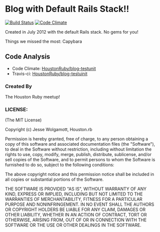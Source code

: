 Blog with Default Rails Stack!!
==========

[![Build Status](https://secure.travis-ci.org/HoustonRuby/blog-testunit.png?branch=master)](http://travis-ci.org/HoustonRuby/blog-testunit)
[![Code Climate](https://codeclimate.com/badge.png)](https://codeclimate.com/github/HoustonRuby/blog-testunit)

Created in July 2012 with the default Rails stack. No gems for you!

Things we missed the most: Capybara

Code Analysis
----

* Code Climate: [HoustonRuby/blog-testunit](https://codeclimate.com/github/HoustonRuby/blog-testunit)
* Travis-ci: [HoustonRuby/blog-testuinit](http://travis-ci.org/#!/HoustonRuby/blog-testunit)

### Created By


The Houston Ruby meetup!


### LICENSE:

(The MIT License)

Copyright (c) Jesse Wolgamott, Houston.rb

Permission is hereby granted, free of charge, to any person obtaining
a copy of this software and associated documentation files (the
"Software"), to deal in the Software without restriction, including
without limitation the rights to use, copy, modify, merge, publish,
distribute, sublicense, and/or sell copies of the Software, and to
permit persons to whom the Software is furnished to do so, subject to
the following conditions:

The above copyright notice and this permission notice shall be
included in all copies or substantial portions of the Software.

THE SOFTWARE IS PROVIDED "AS IS", WITHOUT WARRANTY OF ANY KIND,
EXPRESS OR IMPLIED, INCLUDING BUT NOT LIMITED TO THE WARRANTIES OF
MERCHANTABILITY, FITNESS FOR A PARTICULAR PURPOSE AND NONINFRINGEMENT.
IN NO EVENT SHALL THE AUTHORS OR COPYRIGHT HOLDERS BE LIABLE FOR ANY
CLAIM, DAMAGES OR OTHER LIABILITY, WHETHER IN AN ACTION OF CONTRACT,
TORT OR OTHERWISE, ARISING FROM, OUT OF OR IN CONNECTION WITH THE
SOFTWARE OR THE USE OR OTHER DEALINGS IN THE SOFTWARE.
